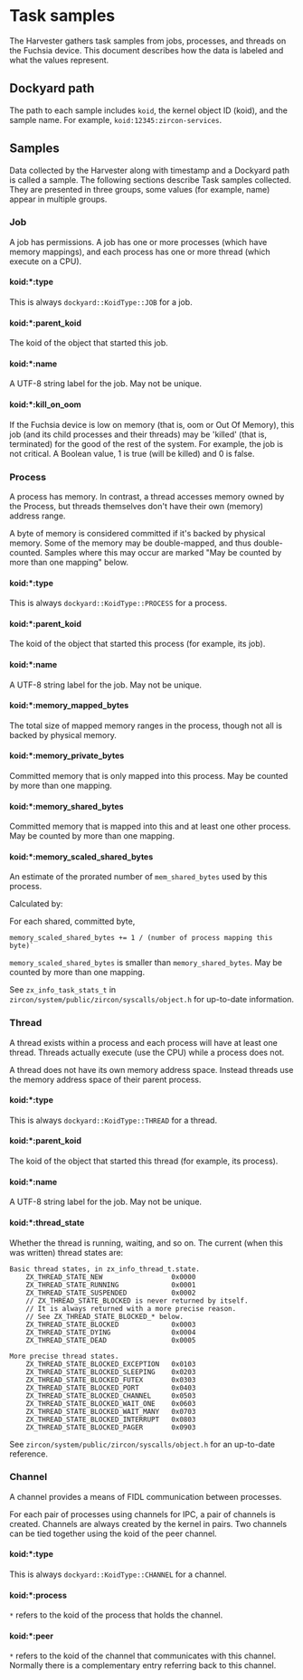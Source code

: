 # Task samples

The Harvester gathers task samples from jobs, processes, and
threads on the Fuchsia device. This document describes how the data is labeled
and what the values represent.

## Dockyard path

The path to each sample includes `koid`, the kernel object ID (koid), and the
sample name. For example, `koid:12345:zircon-services`.

## Samples

Data collected by the Harvester along with timestamp and a Dockyard path is
called a sample. The following sections describe Task samples collected. They
are presented in three groups, some values (for example, name) appear in
multiple groups.

### Job

A job has permissions. A job has one or more processes (which have memory
mappings), and each process has one or more thread (which execute on a CPU).

#### koid:\*:type

This is always `dockyard::KoidType::JOB` for a job.

#### koid:\*:parent_koid

The koid of the object that started this job.

#### koid:\*:name

A UTF-8 string label for the job. May not be unique.

#### koid:\*:kill_on_oom

If the Fuchsia device is low on memory (that is, oom or Out Of Memory), this job
(and its child processes and their threads) may be 'killed' (that is,
terminated) for the good of the rest of the system. For example, the job is not
critical. A Boolean value, 1 is true (will be killed) and 0 is false.

### Process

A process has memory. In contrast, a thread accesses memory owned by the
Process, but threads themselves don't have their own (memory) address range.

A byte of memory is considered committed if it's backed by physical memory. Some
of the memory may be double-mapped, and thus double-counted. Samples where this
may occur are marked "May be counted by more than one mapping" below.

#### koid:\*:type

This is always `dockyard::KoidType::PROCESS` for a process.

#### koid:\*:parent_koid

The koid of the object that started this process (for example, its job).

#### koid:\*:name

A UTF-8 string label for the job. May not be unique.

#### koid:\*:memory_mapped_bytes

The total size of mapped memory ranges in the process, though not all is backed
by physical memory.

#### koid:\*:memory_private_bytes

Committed memory that is only mapped into this process. May be counted by more
than one mapping.

#### koid:\*:memory_shared_bytes

Committed memory that is mapped into this and at least one other process. May be
counted by more than one mapping.

#### koid:\*:memory_scaled_shared_bytes

An estimate of the prorated number of `mem_shared_bytes` used by this process.

Calculated by:

For each shared, committed byte,

```none
memory_scaled_shared_bytes += 1 / (number of process mapping this byte)`
```

`memory_scaled_shared_bytes` is smaller than `memory_shared_bytes`. May be
counted by more than one mapping.

See `zx_info_task_stats_t` in `zircon/system/public/zircon/syscalls/object.h`
for up-to-date information.

### Thread

A thread exists within a process and each process will have at least one thread.
Threads actually execute (use the CPU) while a process does not.

A thread does not have its own memory address space. Instead threads use the
memory address space of their parent process.

#### koid:\*:type

This is always `dockyard::KoidType::THREAD` for a thread.

#### koid:\*:parent_koid

The koid of the object that started this thread (for example, its process).

#### koid:\*:name

A UTF-8 string label for the job. May not be unique.

#### koid:\*:thread_state

Whether the thread is running, waiting, and so on. The current (when this was written)
thread states are:

```none
Basic thread states, in zx_info_thread_t.state.
    ZX_THREAD_STATE_NEW                 0x0000
    ZX_THREAD_STATE_RUNNING             0x0001
    ZX_THREAD_STATE_SUSPENDED           0x0002
    // ZX_THREAD_STATE_BLOCKED is never returned by itself.
    // It is always returned with a more precise reason.
    // See ZX_THREAD_STATE_BLOCKED_* below.
    ZX_THREAD_STATE_BLOCKED             0x0003
    ZX_THREAD_STATE_DYING               0x0004
    ZX_THREAD_STATE_DEAD                0x0005

More precise thread states.
    ZX_THREAD_STATE_BLOCKED_EXCEPTION   0x0103
    ZX_THREAD_STATE_BLOCKED_SLEEPING    0x0203
    ZX_THREAD_STATE_BLOCKED_FUTEX       0x0303
    ZX_THREAD_STATE_BLOCKED_PORT        0x0403
    ZX_THREAD_STATE_BLOCKED_CHANNEL     0x0503
    ZX_THREAD_STATE_BLOCKED_WAIT_ONE    0x0603
    ZX_THREAD_STATE_BLOCKED_WAIT_MANY   0x0703
    ZX_THREAD_STATE_BLOCKED_INTERRUPT   0x0803
    ZX_THREAD_STATE_BLOCKED_PAGER       0x0903
```

See `zircon/system/public/zircon/syscalls/object.h` for an up-to-date reference.

### Channel

A channel provides a means of FIDL communication between processes.

For each pair of processes using channels for IPC, a pair of channels is
created. Channels are always created by the kernel in pairs. Two channels
can be tied together using the koid of the peer channel.

#### koid:\*:type

This is always `dockyard::KoidType::CHANNEL` for a channel.

#### koid:\*:process

`*` refers to the koid of the process that holds the channel.

#### koid:\*:peer

`*` refers to the koid of the channel that communicates with this channel.
Normally there is a complementary entry referring back to this channel.


